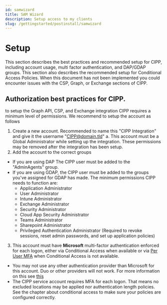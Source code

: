 ```yaml
---
id: samwizard
title: SAM Wizard
description: Setup access to my clients
slug: /gettingstarted/postinstall/samwizard
---
```


# Setup

This section describes the best practices and recommended setup for CIPP, including account usage, multi factor authentication, and DAP/GDAP groups. This section also describes the recommended setup for Conditional Access Policies. When this document has not been implemented you could encounter issues with the CSP, Graph, or Exchange sections of CIPP.

##  Authorization best practices for CIPP.

to setup the Graph API, CSP, and Exchange integration CIPP requires a minimum level of permissions. We recommend to setup the account as follows

1. Create a new account. Recommended to name this "CIPP Integration" and give it the username "CIPP@domain.tld"
	a. This account must be a Global Administrator while setting up the integration. These permissions may be removed after the integration has been setup.
2. Add the account to the correct groups
 - If you are using DAP The CIPP user must be added to the "AdminAgents" group. 
 - If you are using GDAP, the CIPP user must be added to the groups you've assigned for GDAP has made. The minimum permissions CIPP needs to function are:
	-   Application Administrator
	-   User Administrator
	-   Intune Administrator
	-   Exchange Administrator
	-   Security Administrator
	-   Cloud App Security Administrator
	-   Teams Administrator
	-   Sharepoint Administrator
	-   Privileged Authentication Administrator (Required to revoke sessions, reset admin passwords, and set up application policies)


3. This account must have **Microsoft** multi-factor authentication enforced for each logon, either via Conditional Access when available or via [Per User MFA](https://account.activedirectory.windowsazure.com/UserManagement/MultifactorVerification.aspx) when Conditional Access is not available. 
- You may not use any other authentication provider than Microsoft for this account. Duo or other providers will not work. For more information on this see [this](https://learn.microsoft.com/en-us/partner-center/partner-security-requirements-mandating-mfa#supported-mfa-options)
- The CIPP service account requires MFA for each logon. That means no excluded locations may be applied nor authentication length policies. See the chapter about conditional access to make sure your policies are configured correctly.
